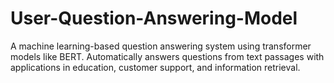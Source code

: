 # User-Question-Answering-Model
A machine learning-based question answering system using transformer models like BERT. Automatically answers questions from text passages with applications in education, customer support, and information retrieval.
